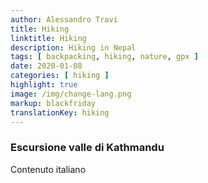 ```yaml
---
author: Alessandro Travi
title: Hiking
linktitle: Hiking
description: Hiking in Nepal
tags: [ backpacking, hiking, nature, gpx ]
date: 2020-01-08
categories: [ hiking ]
highlight: true
image: /img/change-lang.png
markup: blackfriday
translationKey: hiking
---
```



### **Escursione valle di Kathmandu**

Contenuto italiano
